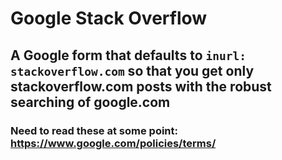 # Google Stack Overflow

## A Google form that defaults to `inurl: stackoverflow.com` so that you get only stackoverflow.com posts with the robust searching of google.com

### Need to read these at some point: https://www.google.com/policies/terms/
